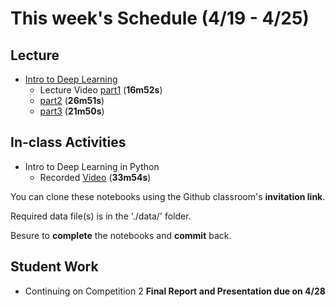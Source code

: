 # This week's Schedule (4/19 - 4/25)

## Lecture
+ [Intro to Deep Learning](https://docs.google.com/presentation/d/1cyjGBpxXI7LiVuKc_sU3TOMBej1Ht7kLTFqD7vaL0N4/edit?usp=sharing)
  + Lecture Video [part1](https://www.dropbox.com/s/bepemz6tuddis2k/IntroDL-part1.mp4?dl=0) (__16m52s__)
  + [part2](https://www.dropbox.com/s/3ca0joydqtl6xjc/IntroDL-part2.mp4?dl=0) (__26m51s__)
  + [part3](https://www.dropbox.com/s/b9jnq65n91a983g/IntroDL-part3.mp4?dl=0) (__21m50s__)

## In-class Activities
+ Intro to Deep Learning in Python
  + Recorded [Video](https://www.dropbox.com/s/fnte5vzotetjlax/introtoDLtutorial.mp4?dl=0) (__33m54s__)

You can clone these notebooks using the Github classroom's __invitation link__.

Required data file(s) is in the './data/' folder.

Besure to __complete__ the notebooks and __commit__ back.

## Student Work
+ Continuing on Competition 2 __Final Report and Presentation due on 4/28__

